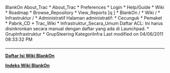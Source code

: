    BlankOn
 About_Trac
    * About_Trac
    * Preferences
    * Login
    * Help/Guide
    * Wiki
    * Roadmap
    * Browse_Repository
    * View_Reports
[q                 ]
    * BlankOn  /
    * Wiki  /
    * Infrastruktur  /
    * Administratif
Halaman administratif:
    * Cecunguk
    * Pemaket
    * Pabrik_CD
    * Trac_Wiki
    * Infrastruktur_Secara_Umum
Daftar ACL: Ini harus disinkronkan secara manual dengan daftar yang ada di
Launchpad.
    * GrupInfrastruktur
    * GrupSteering
KategoriInfra
Last modified on 04/06/2011 08:33:32 PM
#### 
    
 
 
 
 
 
---
[**Daftar Isi Wiki BlankOn**](/wiki/DaftarIsi/index.html)
 
[**Indeks Wiki BlankOn**](/wiki/Indeks.html)
